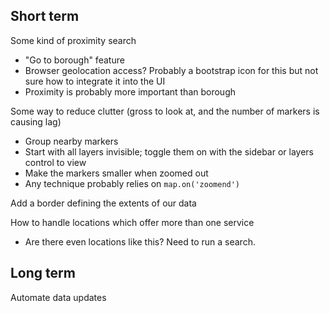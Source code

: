 Short term
---

Some kind of proximity search
 - "Go to borough" feature
 - Browser geolocation access? Probably a bootstrap icon for this but not sure how to integrate it into the UI
 - Proximity is probably more important than borough

Some way to reduce clutter (gross to look at, and the number of markers is causing lag)
 - Group nearby markers
 - Start with all layers invisible; toggle them on with the sidebar or layers control to view
 - Make the markers smaller when zoomed out
 - Any technique probably relies on `map.on('zoomend')`

Add a border defining the extents of our data

How to handle locations which offer more than one service
 - Are there even locations like this? Need to run a search.

Long term
---

Automate data updates

